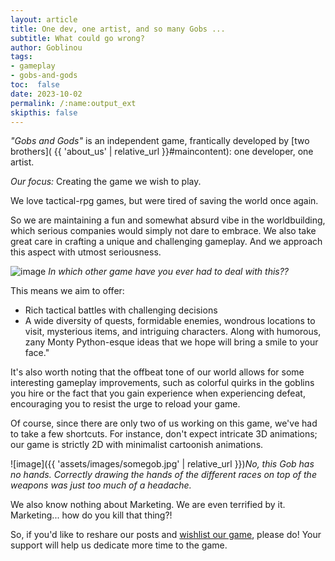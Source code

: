 ```yaml
---
layout: article
title: One dev, one artist, and so many Gobs ...
subtitle: What could go wrong?
author: Goblinou
tags:
- gameplay
- gobs-and-gods
toc:  false
date: 2023-10-02
permalink: /:name:output_ext
skipthis: false
---
```


*"Gobs and Gods"* is an independent game, frantically developed by [two brothers]( {{ 'about_us' | relative_url }}#maincontent): one developer, one artist.

*Our focus:* Creating the game we wish to play.

We love tactical-rpg games, but were tired of saving the world once again.

So we are maintaining a fun and somewhat absurd vibe in the worldbuilding, 
which serious companies would simply not dare to embrace.
We also take great care in crafting a unique and challenging gameplay. And we approach this aspect with utmost seriousness.


![image]({{'assets/images/incontinent.jpg'}})
*In which other game have you ever had to deal with this??* 


This means we aim to offer:
- Rich tactical battles with challenging decisions
- A wide diversity of quests, formidable  enemies, wondrous locations to visit, mysterious items, and intriguing characters.
Along with humorous, zany Monty Python-esque ideas that we hope will bring a smile to your face."

It's also worth noting that the offbeat tone of our world allows for some interesting gameplay improvements, such as colorful quirks in the goblins you hire or the fact that you gain experience when experiencing defeat, encouraging you to resist the urge to reload your game.


Of course, since there are only two of us working on this game, we've had to take a few shortcuts.
For instance, don't expect intricate 3D animations; our game is strictly 2D with minimalist cartoonish animations.

![image]({{ 'assets/images/somegob.jpg' | relative_url }})*No, this Gob has no hands. Correctly drawing the hands of the different races on top of the weapons was just too much of a headache.*

We also know nothing about Marketing. 
We are even terrified by it. Marketing... how do you kill that thing?! 

So, if you'd like to reshare our posts and [wishlist our game](https://store.steampowered.com/app/2506900/Gobs_and_Gods/), please do! 
Your support will help us dedicate more time to the game.

